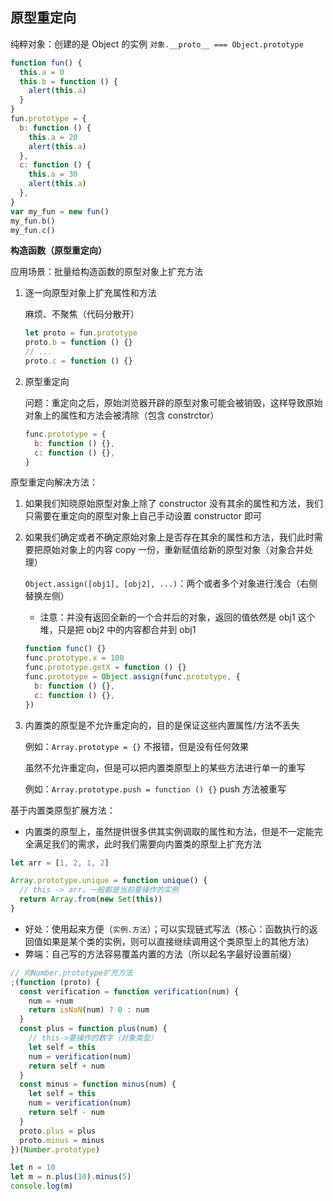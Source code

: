 ## 原型重定向

纯粹对象：创建的是 Object 的实例 `对象.__proto__ === Object.prototype `

```js
function fun() {
  this.a = 0
  this.b = function () {
    alert(this.a)
  }
}
fun.prototype = {
  b: function () {
    this.a = 20
    alert(this.a)
  },
  c: function () {
    this.a = 30
    alert(this.a)
  },
}
var my_fun = new fun()
my_fun.b()
my_fun.c()
```

**构造函数（原型重定向）**

应用场景：批量给构造函数的原型对象上扩充方法

1. 逐一向原型对象上扩充属性和方法

   麻烦、不聚焦（代码分散开）

   ```js
   let proto = fun.prototype
   proto.b = function () {}
   // ...
   proto.c = function () {}
   ```

2. 原型重定向

   问题：重定向之后，原始浏览器开辟的原型对象可能会被销毁，这样导致原始对象上的属性和方法会被清除（包含 constrctor）

   ```js
   func.prototype = {
     b: function () {},
     c: function () {},
   }
   ```

原型重定向解决方法：

1. 如果我们知晓原始原型对象上除了 constructor 没有其余的属性和方法，我们只需要在重定向的原型对象上自己手动设置 constructor 即可

2. 如果我们确定或者不确定原始对象上是否存在其余的属性和方法，我们此时需要把原始对象上的内容 copy 一份，重新赋值给新的原型对象（对象合并处理）

   `Object.assign([obj1], [obj2], ...)`：两个或者多个对象进行浅合（右侧替换左侧）

   - 注意：并没有返回全新的一个合并后的对象，返回的值依然是 obj1 这个堆，只是把 obj2 中的内容都合并到 obj1

   ```js
   function func() {}
   func.prototype.x = 100
   func.prototype.getX = function () {}
   func.prototype = Object.assign(func.prototype, {
     b: function () {},
     c: function () {},
   })
   ```

3. 内置类的原型是不允许重定向的，目的是保证这些内置属性/方法不丢失

   例如：`Array.prototype = {}` 不报错，但是没有任何效果

   虽然不允许重定向，但是可以把内置类原型上的某些方法进行单一的重写

   例如：`Array.prototype.push = function () {}` push 方法被重写

基于内置类原型扩展方法：

- 内置类的原型上，虽然提供很多供其实例调取的属性和方法，但是不一定能完全满足我们的需求，此时我们需要向内置类的原型上扩充方法

```js
let arr = [1, 2, 1, 2]

Array.prototype.unique = function unique() {
  // this -> arr，一般都是当前要操作的实例
  return Array.from(new Set(this))
}
```

- 好处：使用起来方便（`实例.方法`）；可以实现链式写法（核心：函数执行的返回值如果是某个类的实例，则可以直接继续调用这个类原型上的其他方法）
- 弊端：自己写的方法容易覆盖内置的方法（所以起名字最好设置前缀）

```js
// 向Number.prototype扩充方法
;(function (proto) {
  const verification = function verification(num) {
    num = +num
    return isNaN(num) ? 0 : num
  }
  const plus = function plus(num) {
    // this->要操作的数字（对象类型）
    let self = this
    num = verification(num)
    return self + num
  }
  const minus = function minus(num) {
    let self = this
    num = verification(num)
    return self - num
  }
  proto.plus = plus
  proto.minus = minus
})(Number.prototype)

let n = 10
let m = n.plus(10).minus(5)
console.log(m)
```


